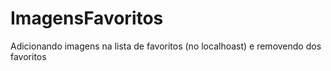 # ImagensFavoritos

Adicionando imagens na lista de favoritos (no localhoast) e removendo dos favoritos 

